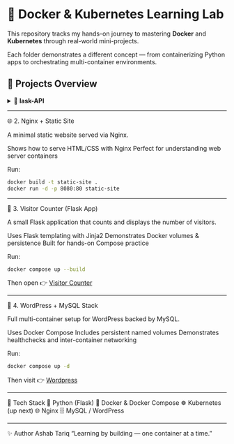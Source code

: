 # 🐳 Docker & Kubernetes Learning Lab

This repository tracks my hands-on journey to mastering **Docker** and **Kubernetes** through real-world mini-projects.  

Each folder demonstrates a different concept — from containerizing Python apps to orchestrating multi-container environments.

## 🧩 **Projects Overview**

<details>

  <summary>🧱 <b>lask-API</b></summary>

  A simple Python REST API built with **Flask**, containerized with Docker.  

- Demonstrates building lightweight backend images  
- Includes unit tests (`pytest`) and dependency management

  <b>Run</b>

  ~~~bash
  docker compose up --build
  ~~~

</details>

---

🌐 2. Nginx + Static Site

A minimal static website served via Nginx.

Shows how to serve HTML/CSS with Nginx
Perfect for understanding web server containers

Run:

~~~bash
docker build -t static-site .
docker run -d -p 8080:80 static-site
~~~

---

👥 3. Visitor Counter (Flask App)

A small Flask application that counts and displays the number of visitors.

Uses Flask templating with Jinja2
Demonstrates Docker volumes & persistence
Built for hands-on Compose practice

Run:

~~~bash
docker compose up --build
~~~

Then open 👉 [Visitor Counter](http://localhost:8080)

---

📰 4. WordPress + MySQL Stack

Full multi-container setup for WordPress backed by MySQL.

Uses Docker Compose
Includes persistent named volumes
Demonstrates healthchecks and inter-container networking

Run:

~~~bash
docker compose up -d
~~~

Then visit 👉 [Wordpress](http://localhost:8080)

---

🧠 Tech Stack
  🐍 Python (Flask)
  🐳 Docker & Docker Compose
  ☸️ Kubernetes (up next)
  🌐 Nginx
  🗄️ MySQL / WordPress

 ---
  ✨ Author
Ashab Tariq
“Learning by building — one container at a time.”
